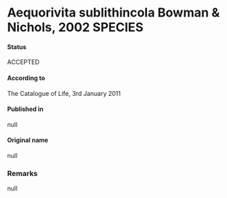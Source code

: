 # Aequorivita sublithincola Bowman & Nichols, 2002 SPECIES

#### Status
ACCEPTED

#### According to
The Catalogue of Life, 3rd January 2011

#### Published in
null

#### Original name
null

### Remarks
null